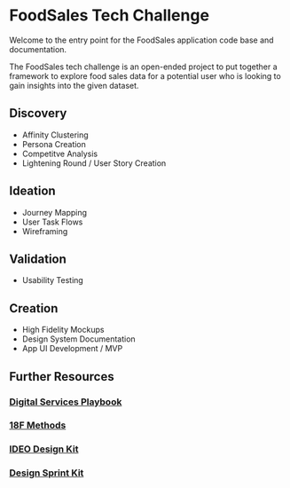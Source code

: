 # FoodSales Tech Challenge

Welcome to the entry point for the FoodSales application code base and documentation.

The FoodSales tech challenge is an open-ended project to put together a framework to explore food sales data for a potential user who is looking to gain insights into the given dataset.

## Discovery

* Affinity Clustering
* Persona Creation
* Competitve Analysis
* Lightening Round / User Story Creation

## Ideation

* Journey Mapping
* User Task Flows
* Wireframing

## Validation

* Usability Testing

## Creation

* High Fidelity Mockups
* Design System Documentation
* App UI Development / MVP

## Further Resources

### [Digital Services Playbook](https://playbook.cio.gov/)

### [18F Methods](https://methods.18f.gov/)

### [IDEO Design Kit](https://www.designkit.org/)

### [Design Sprint Kit](https://designsprintkit.withgoogle.com/)


